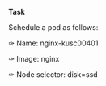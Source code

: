 **Task**

Schedule a pod as follows:

✑ Name: nginx-kusc00401

✑ Image: nginx

✑ Node selector: disk=ssd